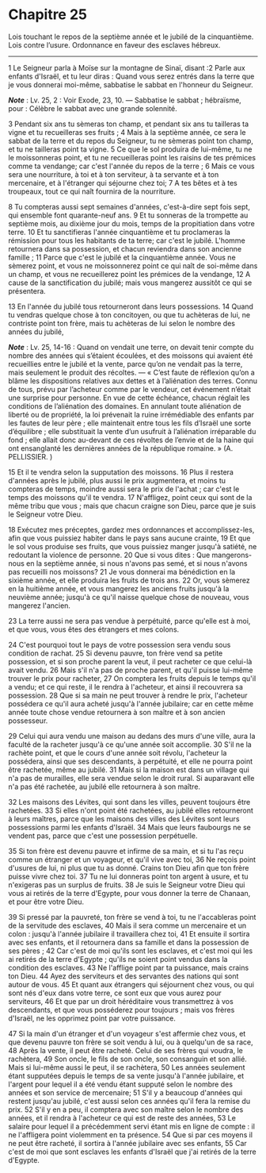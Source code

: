 # Chapitre 25

Lois touchant le repos de la septième année et le jubilé de la cinquantième.
Lois contre l’usure.
Ordonnance en faveur des esclaves hébreux.

***

1 Le Seigneur parla à Moïse sur la montagne de Sinaï, disant :2 Parle aux enfants d'Israël, et tu leur diras : Quand vous serez entrés dans la terre que je vous donnerai moi-même, sabbatise le sabbat en l'honneur du Seigneur.

***Note*** :  Lv. 25, 2 : Voir Exode, 23, 10. ― Sabbatise le sabbat ; hébraïsme, pour : Célèbre le sabbat avec une grande solennité.


3 Pendant six ans tu sèmeras ton champ, et pendant six ans tu tailleras ta vigne et tu recueilleras ses fruits ; 4 Mais à la septième année, ce sera le sabbat de la terre et du repos du Seigneur, tu ne sèmeras point ton champ, et tu ne tailleras point ta vigne. 5 Ce que le sol produira de lui-même, tu ne le moissonneras point, et tu ne recueilleras point les raisins de tes prémices comme ta vendange; car c'est l'année du repos de la terre ; 6 Mais ce vous sera une nourriture, à toi et à ton serviteur, à ta servante et à ton mercenaire, et à l'étranger qui séjourne chez toi; 7 A tes bêtes et à tes troupeaux, tout ce qui naît fournira de la nourriture.


8 Tu compteras aussi sept semaines d'années, c'est-à-dire sept fois sept, qui ensemble font quarante-neuf ans. 9 Et tu sonneras de la trompette au septième mois, au dixième jour du mois, temps de la propitiation dans votre terre. 10 Et tu sanctifieras l'année cinquantième et tu proclameras la rémission pour tous les habitants de ta terre; car c'est le jubilé. L'homme retournera dans sa possession, et chacun reviendra dans son ancienne famille ; 11 Parce que c'est le jubilé et la cinquantième année. Vous ne sèmerez point, et vous ne moissonnerez point ce qui naît de soi-même dans un champ, et vous ne recueillerez point les prémices de la vendange, 12 A cause de la sanctification du jubilé; mais vous mangerez aussitôt ce qui se présentera.


13 En l'année du jubilé tous retourneront dans leurs possessions. 14 Quand tu vendras quelque chose à ton concitoyen, ou que tu achèteras de lui, ne contriste point ton frère, mais tu achèteras de lui selon le nombre des années du jubilé,

***Note*** :  Lv. 25, 14-16 : Quand on vendait une terre, on devait tenir compte du nombre des années qui s’étaient écoulées, et des moissons qui avaient été recueillies entre le jubilé et la vente, parce qu’on ne vendait pas la terre, mais seulement le produit des récoltes. ― « C’est faute de réflexion qu’on a blâme les dispositions relatives aux dettes et à l’aliénation des terres. Connu de tous, prévu par l’acheteur comme par le vendeur, cet événement n’était une surprise pour personne. En vue de cette échéance, chacun réglait les conditions de l’aliénation des domaines. En annulant toute aliénation de liberté ou de propriété, la loi prévenait la ruine irrémédiable des enfants par les fautes de leur père ; elle maintenait entre tous les fils d’Israël une sorte d’équilibre ; elle substituait la vente d’un usufruit à l’aliénation irréparable du fond ; elle allait donc au-devant de ces révoltes de l’envie et de la haine qui ont ensanglanté les dernières années de la république romaine. » (A. PELLISSIER. )

15 Et il te vendra selon la supputation des moissons. 16 Plus il restera d'années après le jubilé, plus aussi le prix augmentera, et moins tu compteras de temps, moindre aussi sera le prix de l'achat ; car c'est le temps des moissons qu'il te vendra. 17 N'affligez, point ceux qui sont de la même tribu que vous ; mais que chacun craigne son Dieu, parce que je suis le Seigneur votre Dieu.


18 Exécutez mes préceptes, gardez mes ordonnances et accomplissez-les, afin que vous puissiez habiter dans le pays sans aucune crainte, 19 Et que le sol vous produise ses fruits, que vous puissiez manger jusqu'à satiété, ne redoutant la violence de personne. 20 Que si vous dites : Que mangerons-nous en la septième année, si nous n'avons pas semé, et si nous n'avons pas recueilli nos moissons? 21 Je vous donnerai ma bénédiction en la sixième année, et elle produira les fruits de trois ans. 22 Or, vous sèmerez en la huitième année, et vous mangerez les anciens fruits jusqu'à la neuvième année; jusqu'à ce qu'il naisse quelque chose de nouveau, vous mangerez l'ancien.


23 La terre aussi ne sera pas vendue à perpétuité, parce qu'elle est à moi, et que vous, vous êtes des étrangers et mes colons.


24 C'est pourquoi tout le pays de votre possession sera vendu sous condition de rachat. 25 Si devenu pauvre, ton frère vend sa petite possession, et si son proche parent la veut, il peut racheter ce que celui-là avait vendu. 26 Mais s'il n'a pas de proche parent, et qu'il puisse lui-même trouver le prix pour racheter, 27 On comptera les fruits depuis le temps qu'il a vendu; et ce qui reste, il le rendra à l'acheteur, et ainsi il recouvrera sa possession. 28 Que si sa main ne peut trouver à rendre le prix, l'acheteur possédera ce qu'il aura acheté jusqu'à l'année jubilaire; car en cette même année toute chose vendue retournera à son maître et à son ancien possesseur.


29 Celui qui aura vendu une maison au dedans des murs d'une ville, aura la faculté de la racheter jusqu'à ce qu'une année soit accomplie. 30 S'il ne la rachète point, et que le cours d'une année soit révolu, l'acheteur la possédera, ainsi que ses descendants, à perpétuité, et elle ne pourra point être rachetée, même au jubilé. 31 Mais si la maison est dans un village qui n'a pas de murailles, elle sera vendue selon le droit rural. Si auparavant elle n'a pas été rachetée, au jubilé elle retournera à son maître.


32 Les maisons des Lévites, qui sont dans les villes, peuvent toujours être rachetées. 33 Si elles n'ont point été rachetées, au jubilé elles retourneront à leurs maîtres, parce que les maisons des villes des Lévites sont leurs possessions parmi les enfants d'Israël. 34 Mais que leurs faubourgs ne se vendent pas, parce que c'est une possession perpétuelle.


35 Si ton frère est devenu pauvre et infirme de sa main, et si tu l'as reçu comme un étranger et un voyageur, et qu'il vive avec toi, 36 Ne reçois point d'usures de lui, ni plus que tu as donné. Crains ton Dieu afin que ton frère puisse vivre chez toi. 37 Tu ne lui donneras point ton argent à usure, et tu n'exigeras pas un surplus de fruits. 38 Je suis le Seigneur votre Dieu qui vous ai retirés de la terre d'Egypte, pour vous donner la terre de Chanaan, et pour être votre Dieu.


39 Si pressé par la pauvreté, ton frère se vend à toi, tu ne l'accableras point de la servitude des esclaves, 40 Mais il sera comme un mercenaire et un colon : jusqu'à l'année jubilaire il travaillera chez toi, 41 Et ensuite il sortira avec ses enfants, et il retournera dans sa famille et dans la possession de ses pères ; 42 Car c'est de moi qu'ils sont les esclaves, et c'est moi qui les ai retirés de la terre d'Egypte ; qu'ils ne soient point vendus dans la condition des esclaves. 43 Ne l'afflige point par ta puissance, mais crains ton Dieu. 44 Ayez des serviteurs et des servantes des nations qui sont autour de vous. 45 Et quant aux étrangers qui séjournent chez vous, ou qui sont nés d'eux dans votre terre, ce sont eux que vous aurez pour serviteurs, 46 Et que par un droit héréditaire vous transmettrez à vos descendants, et que vous posséderez pour toujours ; mais vos frères d'Israël, ne les opprimez point par votre puissance.


47 Si la main d'un étranger et d'un voyageur s'est affermie chez vous, et que devenu pauvre ton frère se soit vendu à lui, ou à quelqu'un de sa race, 48 Après la vente, il peut être racheté. Celui de ses frères qui voudra, le rachètera, 49 Son oncle, le fils de son oncle, son consanguin et son allié. Mais si lui-même aussi le peut, il se rachètera, 50 Les années seulement étant supputées depuis le temps de sa vente jusqu'à l'année jubilaire, et l'argent pour lequel il a été vendu étant supputé selon le nombre des années et son service de mercenaire; 51 S'il y a beaucoup d'années qui restent jusqu'au jubilé, c'est aussi selon ces années qu'il fera la remise du prix. 52 S'il y en a peu, il comptera avec son maître selon le nombre des années, et il rendra à l'acheteur ce qui est de reste des années, 53 Le salaire pour lequel il a précédemment servi étant mis en ligne de compte : il ne l'affligera point violemment en ta présence. 54 Que si par ces moyens il ne peut être racheté, il sortira à l'année jubilaire avec ses
enfants, 55 Car c'est de moi que sont esclaves les enfants d'Israël que j'ai retirés de la terre d'Egypte.

